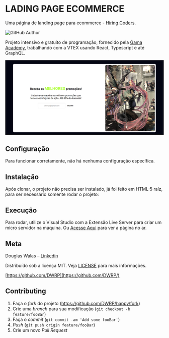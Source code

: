 # LADING PAGE ECOMMERCE

Uma página de landing page para ecommerce - [Hiring Coders](https://www.hiringcoders.com.br/).

![GitHub Author](https://img.shields.io/badge/Autor-Douglas%20Walas-green?color=green&label=Autor&style=flat-square)

Projeto intensivo e gratuito de programação, fornecido pela [Gama Academy](https://www.gama.academy/), trabalhando com a VTEX usando React, Typescript e até GraphQL.

![LADING_PAGE](/docs/assets/images/pagina-final.png)

## Configuração

Para funcionar corretamente, não há nenhuma configuração específica.

## Instalação

Após clonar, o projeto não precisa ser instalado, já foi feito em HTML:5 raíz, para ser necessário somente rodar o projeto:

## Execução

Para rodar, utilize o Visual Studio com a Extensão Live Server para criar um micro servidor na máquina. Ou [Acesse Aqui](https://douglaswalas.dev.br/lading-page-ecommerce) para ver a página no ar.


## Meta

Douglas Walas – [Linkedin](https://www.linkedin.com/in/douglaswalas/)

Distribuído sob a licença MIT. Veja [LICENSE](LICENSE) para mais informações.

[https://github.com/DWRP](https://github.com/DWRP/)

## Contributing

1. Faça o _fork_ do projeto (<https://github.com/DWRP/happy/fork>)
2. Crie uma _branch_ para sua modificação (`git checkout -b feature/fooBar`)
3. Faça o _commit_ (`git commit -am 'Add some fooBar'`)
4. _Push_ (`git push origin feature/fooBar`)
5. Crie um novo _Pull Request_
